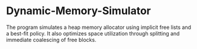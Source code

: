 # Dynamic-Memory-Simulator

The program simulates a heap memory allocator using implicit free lists and a best-fit policy. It also optimizes space utilization through splitting and immediate coalescing of free blocks.
